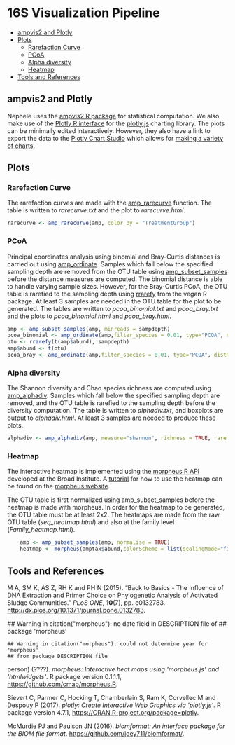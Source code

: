 16S Visualization Pipeline
================

-   [ampvis2 and Plotly](#ampvis2-and-plotly)
-   [Plots](#plots)
    -   [Rarefaction Curve](#rarefaction-curve)
    -   [PCoA](#pcoa)
    -   [Alpha diversity](#alpha-diversity)
    -   [Heatmap](#heatmap)
-   [Tools and References](#tools-and-references)

ampvis2 and Plotly
------------------

Nephele uses the [ampvis2 R package](https://madsalbertsen.github.io/ampvis2/) for statistical computation. We also make use of the [Plotly R interface](https://plot.ly/r/) for the [plotly.js](https://plot.ly) charting library. The plots can be minimally edited interactively. However, they also have a link to export the data to the [Plotly Chart Studio](https://plot.ly/online-chart-maker/) which allows for [making a variety of charts](https://help.plot.ly/tutorials/).

Plots
-----

### Rarefaction Curve

The rarefaction curves are made with the [amp\_rarecurve](https://madsalbertsen.github.io/ampvis2/reference/amp_rarecurve.html) function. The table is written to *rarecurve.txt* and the plot to *rarecurve.html*.

``` r
rarecurve <- amp_rarecurve(amp, color_by = "TreatmentGroup")
```

### PCoA

Principal coordinates analysis using binomial and Bray-Curtis distances is carried out using [amp\_ordinate](https://madsalbertsen.github.io/ampvis2/reference/amp_ordinate.html). Samples which fall below the specified sampling depth are removed from the OTU table using [amp\_subset\_samples](https://madsalbertsen.github.io/ampvis2/reference/amp_subset_samples.html) before the distance measures are computed. The binomial distance is able to handle varying sample sizes. However, for the Bray-Curtis PCoA, the OTU table is rarefied to the sampling depth using [rrarefy](https://www.rdocumentation.org/packages/vegan/versions/2.4-2/topics/rarefy) from the vegan R package. At least 3 samples are needed in the OTU table for the plot to be generated. The tables are written to *pcoa\_binomial.txt* and *pcoa\_bray.txt* and the plots to *pcoa\_binomial.html* and *pcoa\_bray.html*.

``` r
amp <- amp_subset_samples(amp, minreads = sampdepth)
pcoa_binomial <- amp_ordinate(amp,filter_species = 0.01, type="PCOA", distmeasure = "binomial", sample_color_by = "TreatmentGroup", detailed_output = TRUE, transform="none")
otu <- rrarefy(t(amp$abund), sampdepth)
amp$abund <- t(otu)
pcoa_bray <- amp_ordinate(amp,filter_species = 0.01, type="PCOA", distmeasure = "bray", sample_color_by = "TreatmentGroup", detailed_output = TRUE, transform="none")
```

### Alpha diversity

The Shannon diversity and Chao species richness are computed using [amp\_alphadiv](https://madsalbertsen.github.io/ampvis2/reference/amp_alphadiv.html). Samples which fall below the specified sampling depth are removed, and the OTU table is rarefied to the sampling depth before the diversity computation. The table is written to *alphadiv.txt*, and boxplots are output to *alphadiv.html*. At least 3 samples are needed to produce these plots.

``` r
alphadiv <- amp_alphadiv(amp, measure="shannon", richness = TRUE, rarefy = sampdepth)
```

### Heatmap

The interactive heatmap is implemented using the [morpheus R API](https://github.com/cmap/morpheus.R) developed at the Broad Institute. A [tutorial](https://software.broadinstitute.org/morpheus/tutorial.html) for how to use the heatmap can be found on the [morpheus website](https://software.broadinstitute.org/morpheus/).

The OTU table is first normalized using amp\_subset\_samples before the heatmap is made with morpheus. In order for the heatmap to be generated, the OTU table must be at least 2x2. The heatmaps are made from the raw OTU table (*seq\_heatmap.html*) and also at the family level (*Family\_heatmap.html*).

``` r
    amp <- amp_subset_samples(amp, normalise = TRUE)
    heatmap <- morpheus(amptax$abund,colorScheme = list(scalingMode="fixed", values=values, colors=colors, stepped=FALSE), columnAnnotations = amptax$metadata[,tg:desc])
```

Tools and References
--------------------

<p>
M A, SM K, AS Z, RH K and PH N (2015). “Back to Basics - The Influence of DNA Extraction and Primer Choice on Phylogenetic Analysis of Activated Sludge Communities.” <em>PLoS ONE</em>, <b>10</b>(7), pp. e0132783. <a href="http://dx.plos.org/10.1371/journal.pone.0132783">http://dx.plos.org/10.1371/journal.pone.0132783</a>.
</p>
    ## Warning in citation("morpheus"): no date field in DESCRIPTION file of
    ## package 'morpheus'

    ## Warning in citation("morpheus"): could not determine year for 'morpheus'
    ## from package DESCRIPTION file

<p>
person) (????). <em>morpheus: Interactive heat maps using 'morpheus.js' and 'htmlwidgets'</em>. R package version 0.1.1.1, <a href="https://github.com/cmap/morpheus.R">https://github.com/cmap/morpheus.R</a>.
</p>
<p>
Sievert C, Parmer C, Hocking T, Chamberlain S, Ram K, Corvellec M and Despouy P (2017). <em>plotly: Create Interactive Web Graphics via 'plotly.js'</em>. R package version 4.7.1, <a href="https://CRAN.R-project.org/package=plotly">https://CRAN.R-project.org/package=plotly</a>.
</p>
<p>
McMurdie PJ and Paulson JN (2016). <em>biomformat: An interface package for the BIOM file format</em>. <a href="https://github.com/joey711/biomformat/">https://github.com/joey711/biomformat/</a>.
</p>
